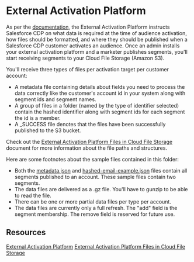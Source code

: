 # External Activation Platform 

As per the [documentation](https://help.salesforce.com/s/articleView?id=sf.c360_a_build_external_activation_platforms.htm&type=5), the External Activation Platform instructs Salesforce CDP on what data is required at the time of audience activation, how files should be formatted, and where they should be published when a Salesforce CDP customer activates an audience.  Once an admin installs your external activation platform and a marketer publishes segments, you'll start receiving segments to your Cloud File Storage (Amazon S3).

You'll receive three types of files per activation target per customer account: 
*  A metadata file containing details about fields you need to process the data correctly like the customer's account id in your system along with segment ids and segment names. 
* A group of files in a folder (named by the type of identifier selected) contain the hashed identifier along with segment ids for each segment the id is a member.
* A _SUCCESS file denotes that the files have been successfully published to the S3 bucket. 


Check out the [External Activation Platform Files in Cloud File Storage
](https://help.salesforce.com/s/articleView?id=sf.c360_a_package_external_activation_platform_find_metadata_reference.htm&type=5) document for more information about the file paths and structures. 


Here are some footnotes about the sample files contained in this folder:
* Both the [metadata.json](./metadata.json) and [hashed-email-example.json](./hashed-email-example.json.gz) files contain all segments published to an account. These sample files contain two segments. 
* The data files are delivered as a .gz file. You'll have to gunzip to be able to read the file. 
* There can be one or more partial data files per type per account. 
* The data files are currently only a full refresh. The "add" field is the segment membership. The remove field is reserved for future use.


## Resources
[External Activation Platform](https://help.salesforce.com/s/articleView?id=sf.c360_a_build_external_activation_platforms.htm&type=5)
[External Activation Platform Files in Cloud File Storage
](https://help.salesforce.com/s/articleView?id=sf.c360_a_package_external_activation_platform_find_metadata_reference.htm&type=5)
